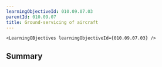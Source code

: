 ```yaml
---
learningObjectiveId: 010.09.07.03
parentId: 010.09.07
title: Ground-servicing of aircraft
---
```


```tsx eval
<LearningOBjectives learningObjectiveId={010.09.07.03} />
```

## Summary
